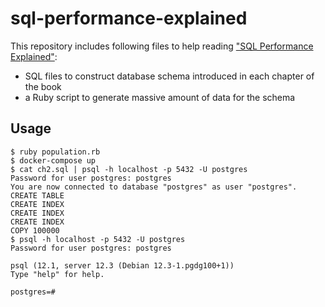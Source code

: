 # sql-performance-explained

This repository includes following files to help reading ["SQL Performance Explained"](https://sql-performance-explained.com/):

- SQL files to construct database schema introduced in each chapter of the book
- a Ruby script to generate massive amount of data for the schema

## Usage

```
$ ruby population.rb
$ docker-compose up
$ cat ch2.sql | psql -h localhost -p 5432 -U postgres
Password for user postgres: postgres
You are now connected to database "postgres" as user "postgres".
CREATE TABLE
CREATE INDEX
CREATE INDEX
CREATE INDEX
COPY 100000
$ psql -h localhost -p 5432 -U postgres
Password for user postgres: postgres

psql (12.1, server 12.3 (Debian 12.3-1.pgdg100+1))
Type "help" for help.

postgres=#
```
